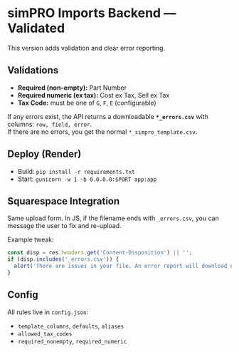 
# simPRO Imports Backend — Validated

This version adds validation and clear error reporting.

## Validations
- **Required (non-empty):** Part Number
- **Required numeric (ex tax):** Cost ex Tax, Sell ex Tax
- **Tax Code:** must be one of `G`, `F`, `E` (configurable)

If any errors exist, the API returns a downloadable **`*_errors.csv`** with columns: `row, field, error`.  
If there are no errors, you get the normal `*_simpro_template.csv`.

## Deploy (Render)
- Build: `pip install -r requirements.txt`
- Start: `gunicorn -w 1 -b 0.0.0.0:$PORT app:app`

## Squarespace Integration
Same upload form. In JS, if the filename ends with `_errors.csv`, you can message the user to fix and re-upload.

Example tweak:
```js
const disp = res.headers.get('Content-Disposition') || '';
if (disp.includes('_errors.csv')) {
  alert('There are issues in your file. An error report will download now.');
}
```

## Config
All rules live in `config.json`:
- `template_columns`, `defaults`, `aliases`
- `allowed_tax_codes`
- `required_nonempty`, `required_numeric`
